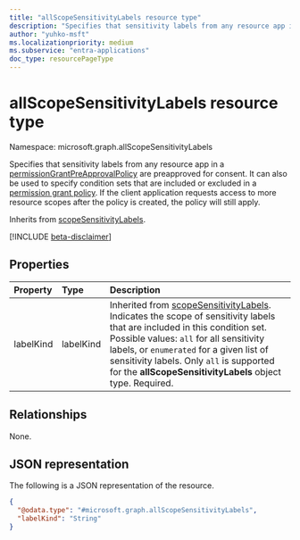```yaml
---
title: "allScopeSensitivityLabels resource type"
description: "Specifies that sensitivity labels from any resource app in a permissionGrantPreApprovalPolicy are preapproved for consent. It can also be used to specify a matching rule in a permissiongrantconditionset in a permissiongrantpolicy to include or exclude a permission grant event"
author: "yuhko-msft"
ms.localizationpriority: medium
ms.subservice: "entra-applications"
doc_type: resourcePageType
---
```


# allScopeSensitivityLabels resource type

Namespace: microsoft.graph.allScopeSensitivityLabels

Specifies that sensitivity labels from any resource app in a [permissionGrantPreApprovalPolicy](../resources/permissiongrantpreapprovalpolicy.md) are preapproved for consent. It can also be used to specify condition sets that are included or excluded in a [permission grant policy](permissiongrantpolicy.md). If the client application requests access to more resource scopes after the policy is created, the policy will still apply.

Inherits from [scopeSensitivityLabels](../resources/scopesensitivitylabels.md).

[!INCLUDE [beta-disclaimer](../../includes/beta-disclaimer.md)]

## Properties
|Property|Type|Description|
|:---|:---|:---|
|labelKind|labelKind|Inherited from [scopeSensitivityLabels](../resources/scopesensitivitylabels.md). Indicates the scope of sensitivity labels that are included in this condition set. Possible values: `all` for all sensitivity labels, or `enumerated` for a given list of sensitivity labels. Only `all` is supported for the **allScopeSensitivityLabels** object type. Required.|

## Relationships
None.

## JSON representation
The following is a JSON representation of the resource.
<!-- {
  "blockType": "resource",
  "@odata.type": "microsoft.graph.allScopeSensitivityLabels"
}
-->
``` json
{
  "@odata.type": "#microsoft.graph.allScopeSensitivityLabels",
  "labelKind": "String"
}
```
